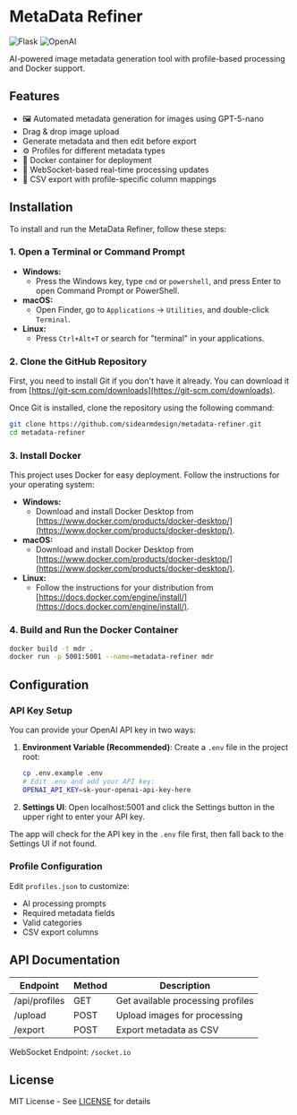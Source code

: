# MetaData Refiner

![Flask](https://img.shields.io/badge/Flask-2.3.2-blue)
![OpenAI](https://img.shields.io/badge/OpenAI_API-1.0-green)

AI-powered image metadata generation tool with profile-based processing and Docker support.

## Features
- 🖼️ Automated metadata generation for images using GPT-5-nano
- Drag & drop image upload
- Generate metadata and then edit before export
- ⚙️ Profiles for different metadata types
- 🐳 Docker container for deployment
- 🔌 WebSocket-based real-time processing updates
- 📁 CSV export with profile-specific column mappings

## Installation

To install and run the MetaData Refiner, follow these steps:

### 1. Open a Terminal or Command Prompt

*   **Windows:**
    *   Press the Windows key, type `cmd` or `powershell`, and press Enter to open Command Prompt or PowerShell.
*   **macOS:**
    *   Open Finder, go to `Applications` -> `Utilities`, and double-click `Terminal`.
*   **Linux:**
    *   Press `Ctrl+Alt+T` or search for "terminal" in your applications.

### 2. Clone the GitHub Repository

First, you need to install Git if you don't have it already. You can download it from [https://git-scm.com/downloads](https://git-scm.com/downloads).

Once Git is installed, clone the repository using the following command:

```bash
git clone https://github.com/sidearmdesign/metadata-refiner.git
cd metadata-refiner
```

### 3. Install Docker

This project uses Docker for easy deployment. Follow the instructions for your operating system:

*   **Windows:**
    *   Download and install Docker Desktop from [https://www.docker.com/products/docker-desktop/](https://www.docker.com/products/docker-desktop/).
*   **macOS:**
    *   Download and install Docker Desktop from [https://www.docker.com/products/docker-desktop/](https://www.docker.com/products/docker-desktop/).
*   **Linux:**
    *   Follow the instructions for your distribution from [https://docs.docker.com/engine/install/](https://docs.docker.com/engine/install/).

### 4. Build and Run the Docker Container

```bash
docker build -t mdr .
docker run -p 5001:5001 --name=metadata-refiner mdr
```

## Configuration

### API Key Setup
You can provide your OpenAI API key in two ways:

1. **Environment Variable (Recommended)**: Create a `.env` file in the project root:
   ```bash
   cp .env.example .env
   # Edit .env and add your API key:
   OPENAI_API_KEY=sk-your-openai-api-key-here
   ```

2. **Settings UI**: Open localhost:5001 and click the Settings button in the upper right to enter your API key.

The app will check for the API key in the `.env` file first, then fall back to the Settings UI if not found.


### Profile Configuration
Edit `profiles.json` to customize:
- AI processing prompts
- Required metadata fields
- Valid categories
- CSV export columns

## API Documentation

| Endpoint       | Method | Description                          |
|----------------|--------|--------------------------------------|
| /api/profiles  | GET    | Get available processing profiles    |
| /upload        | POST   | Upload images for processing         |
| /export        | POST   | Export metadata as CSV               |

WebSocket Endpoint: `/socket.io`

## License
MIT License - See [LICENSE](LICENSE) for details
